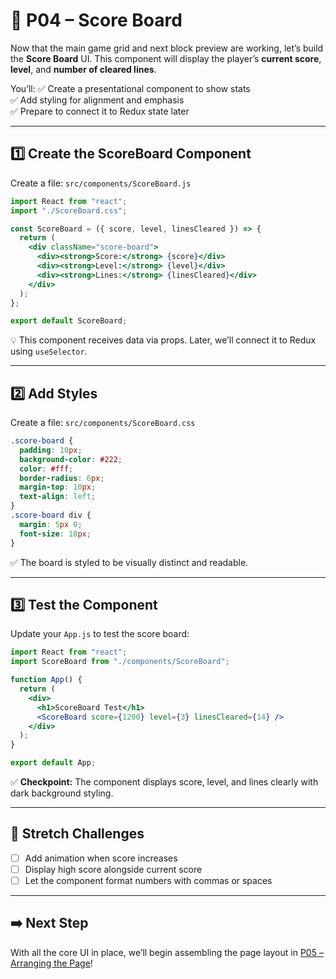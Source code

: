 # 🧮 P04 – Score Board

Now that the main game grid and next block preview are working, let’s build the **Score Board** UI. This component will display the player’s **current score**, **level**, and **number of cleared lines**.

You’ll:
✅ Create a presentational component to show stats  
✅ Add styling for alignment and emphasis  
✅ Prepare to connect it to Redux state later

---

## 1️⃣ Create the ScoreBoard Component
Create a file: `src/components/ScoreBoard.js`

```jsx
import React from "react";
import "./ScoreBoard.css";

const ScoreBoard = ({ score, level, linesCleared }) => {
  return (
    <div className="score-board">
      <div><strong>Score:</strong> {score}</div>
      <div><strong>Level:</strong> {level}</div>
      <div><strong>Lines:</strong> {linesCleared}</div>
    </div>
  );
};

export default ScoreBoard;
```

💡 This component receives data via props. Later, we’ll connect it to Redux using `useSelector`.

---

## 2️⃣ Add Styles
Create a file: `src/components/ScoreBoard.css`

```css
.score-board {
  padding: 10px;
  background-color: #222;
  color: #fff;
  border-radius: 6px;
  margin-top: 10px;
  text-align: left;
}
.score-board div {
  margin: 5px 0;
  font-size: 18px;
}
```

✅ The board is styled to be visually distinct and readable.

---

## 3️⃣ Test the Component
Update your `App.js` to test the score board:

```jsx
import React from "react";
import ScoreBoard from "./components/ScoreBoard";

function App() {
  return (
    <div>
      <h1>ScoreBoard Test</h1>
      <ScoreBoard score={1200} level={3} linesCleared={14} />
    </div>
  );
}

export default App;
```

✅ **Checkpoint:** The component displays score, level, and lines clearly with dark background styling.

---

## 🧠 Stretch Challenges
- [ ] Add animation when score increases
- [ ] Display high score alongside current score
- [ ] Let the component format numbers with commas or spaces

---

## ➡️ Next Step
With all the core UI in place, we’ll begin assembling the page layout in [P05 – Arranging the Page](../P05-Arranging-the-Page)!

